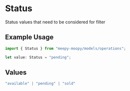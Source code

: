# Status

Status values that need to be considered for filter

## Example Usage

```typescript
import { Status } from "meepy-moopy/models/operations";

let value: Status = "pending";
```

## Values

```typescript
"available" | "pending" | "sold"
```